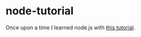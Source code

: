 # node-tutorial
Once upon a time I learned node.js with [this tutorial](https://www.w3schools.com/nodejs/default.asp).
